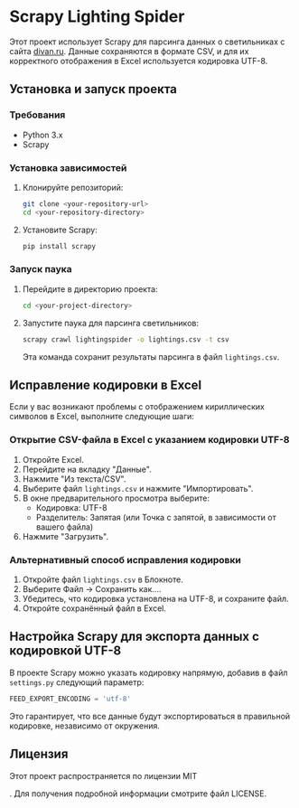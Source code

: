 

# Scrapy Lighting Spider

Этот проект использует Scrapy для парсинга данных о светильниках с сайта [divan.ru](https://www.divan.ru). Данные сохраняются в формате CSV, и для их корректного отображения в Excel используется кодировка UTF-8.

## Установка и запуск проекта

### Требования
- Python 3.x
- Scrapy

### Установка зависимостей

1. Клонируйте репозиторий:
   ```bash
   git clone <your-repository-url>
   cd <your-repository-directory>
   ```

2. Установите Scrapy:
   ```bash
   pip install scrapy
   ```

### Запуск паука

1. Перейдите в директорию проекта:
   ```bash
   cd <your-project-directory>
   ```

2. Запустите паука для парсинга светильников:
   ```bash
   scrapy crawl lightingspider -o lightings.csv -t csv
   ```
   Эта команда сохранит результаты парсинга в файл `lightings.csv`.

## Исправление кодировки в Excel

Если у вас возникают проблемы с отображением кириллических символов в Excel, выполните следующие шаги:

### Открытие CSV-файла в Excel с указанием кодировки UTF-8

1. Откройте Excel.
2. Перейдите на вкладку "Данные".
3. Нажмите "Из текста/CSV".
4. Выберите файл `lightings.csv` и нажмите "Импортировать".
5. В окне предварительного просмотра выберите:
   - Кодировка: UTF-8
   - Разделитель: Запятая (или Точка с запятой, в зависимости от вашего файла)
6. Нажмите "Загрузить".

### Альтернативный способ исправления кодировки

1. Откройте файл `lightings.csv` в Блокноте.
2. Выберите Файл → Сохранить как....
3. Убедитесь, что кодировка установлена на UTF-8, и сохраните файл.
4. Откройте сохранённый файл в Excel.

## Настройка Scrapy для экспорта данных с кодировкой UTF-8

В проекте Scrapy можно указать кодировку напрямую, добавив в файл `settings.py` следующий параметр:

```python
FEED_EXPORT_ENCODING = 'utf-8'
```

Это гарантирует, что все данные будут экспортироваться в правильной кодировке, независимо от окружения.

## Лицензия

Этот проект распространяется по лицензии MIT


. Для получения подробной информации смотрите файл LICENSE.
```
